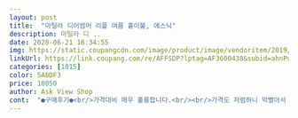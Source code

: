 ```yaml
---
layout: post 
title:  "마틸라 디어썸머 리플 여름 홑이불, 에스닉" 
description: 마틸라 디 ..
date: 2020-06-21 16:34:55 
img: https://static.coupangcdn.com/image/product/image/vendoritem/2019/03/29/3719233032/6920d800-ea1c-49e6-b637-892ed0922913.jpg 
linkUrl: https://link.coupang.com/re/AFFSDP?lptag=AF3600438&subid=ahnPublicAsk&pageKey=94600390&itemId=292645393&vendorItemId=3719233032&traceid=V0-113-49b248bf8ae59509 
categories: [1015] 
color: 5A8DF3 
price: 10050 
author: Ask View Shop 
cont:  "●구매후기●<br/>가격대비 매우 훌륭합니다.<br/><br/>가격도 저렴하니 막빨아서 덮어도 되고<br/>가격치고 제법 튼튼해서 두 해 정도는 쓰지 않을까 합니다.<br/> 박음질 상태가 한철 쓰고버릴 정도는 아니에요.<br/><br/>다만 처음 받았을때 화학약품 냄새가 좀 났어요.<br/><br/>디자인도 저렴한 티 안나고 모던한게 마음에 쏙 듭니다.<br/><br/>마트에서 파는 삼사만원짜리 와플이불보다 훨씬 낫네요.<br/><br/>면이불이나 부드러운 이불 찾는 분들은 다른거 찾으시는게 좋아요.<br/><br/>무늬때문에 고민했는데 다행이 이쁩니다.<br/><br/>박음질 튼튼한것같고 전 만족입니다<br/>생각보단 까실하지않고 부드럽네요.<br/><br/>세탁기 한번 돌리니까 냄새 싹 없어져서 이젠 상관없지만요.<br/> 홑이불 답게 하루만에 금새 마릅니다.<br/> 물빠짐 없었고요.<br/><br/>손이 비쳐보일 정도로 얇아보이지만, 막상 덮으면 에어컨바람에 대한 보온(?) 효과는 최곱니다.<br/> 원래 다들 에어컨 틀고 추워하면서 이불 덮고 있잖아요?ㅋㅋㅋㅋ<br/>싸이즈 넉넉하고<br/>얇고 올록볼록한.<br/><br/>에어컨 틀고 덮을 용도로 구매한 건데, 너무 얇지도 두껍지도 않은 딱 적당한 여름이불 입니다.<br/><br/>여름에는 자주 세탁해야하는데<br/>원단은 다들아시는 여름원단.<br/><br/>잘 마를것 같네요<br/>전 땀 잘 마르고 몸에 안달라붙게 적당히 거칠한 재질로 찾았기에 이 제품에 만족합니다.<br/><br/>좋아요<br/>천 재질도 쉽게 올이 풀리지 않을정도로 튼튼하고, 이불 끝 마감처리도 잘 되어있어 만족스럽습니다.<br/><br/>" 
---
```

